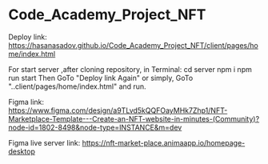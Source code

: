 # Code_Academy_Project_NFT

Deploy link:
https://hasanasadov.github.io/Code_Academy_Project_NFT/client/pages/home/index.html


For start server ,after cloning repository, in Terminal:
    cd server
    npm i
    npm run start 
Then GoTo "Deploy link Again" or simply, GoTo "..client/pages/home/index.html" and run.


Figma link:
https://www.figma.com/design/a9TLvd5kQQFOayMHk7Zhp1/NFT-Marketplace-Template---Create-an-NFT-website-in-minutes-(Community)?node-id=1802-8498&node-type=INSTANCE&m=dev


Figma live server link:
https://nft-market-place.animaapp.io/homepage-desktop